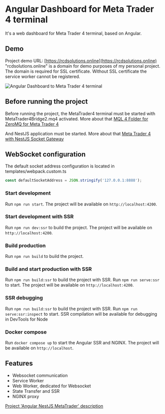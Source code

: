 # Angular Dashboard for Meta Trader 4 terminal

It's a web dashboard for Meta Trader 4 terminal,  based on Angular.

## Demo

Project demo URL: [https://rcdsolutions.online](https://rcdsolutions.online)
"rcdsolutions.online" is a domain for demo purposes of my personal project. 
The domain is required for SSL certificate. Without SSL certificate the service worker cannot be registered.

![Angular Dashboard to Meta Trader 4 terminal](https://user-images.githubusercontent.com/39057409/166572619-b0ed0a00-1978-4d4e-b8d3-5efb62b66710.png)

## Before running the project

Before running the project, the MetaTrader4 terminal must be started with MetaTrader4Bridge2.mq4 activated.
More about that [MQL 4 Folder for ZeroMQ for Meta Trader 4](https://github.com/kostadin79/zeromq-meta-trader)

And NestJS application must be started. 
More about that [Meta Trader 4 with NestJS Socket Gateway](https://github.com/kostadin79/nest-meta-trader)

## WebSocket configuration

The default socket address configuration is located in templates/webpack.custom.ts
```ts
const defaultSocketAddress = JSON.stringify('127.0.0.1:8888');
```

### Start development 

Run `npm run start`. 
The project will be available on `http://localhost:4200`. 

### Start development with SSR

Run `npm run dev:ssr` to build the project.
The project will be available on `http://localhost:4200`.

### Build production

Run `npm run build` to build the project.

### Build and start production with SSR

Run `npm run build:ssr` to build the project with SSR.
Run `npm run serve:ssr` to start.
The project will be available on `http://localhost:4200`.

### SSR debugging

Run `npm run build:ssr` to build the project with SSR.
Run `npm run serve:ssr:inspect` to start.
SSR compilation will be available for debugging in DevTools for Node

### Docker compose

Run `docker compose up` to start the Angular SSR and NGINX.
The project will be available on `http://localhost`.

## Features

- Websocket communication
- Service Worker
- Web Worker, dedicated for Websocket
- State Transfer and SSR
- NGINX proxy

[Project 'Angular NestJS MetaTrader' description ](https://github.com/kostadin79/angular-nest-metatrader)




